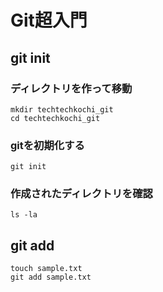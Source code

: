 # Git超入門

## git init

### ディレクトリを作って移動

```
mkdir techtechkochi_git
cd techtechkochi_git
```

### gitを初期化する

```
git init
```

### 作成されたディレクトリを確認

```
ls -la
```

## git add

```
touch sample.txt
git add sample.txt
```
